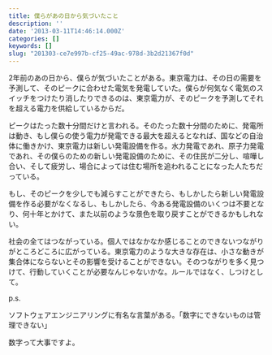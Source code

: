 ```yaml
---
title: 僕らがあの日から気づいたこと
description: ''
date: '2013-03-11T14:46:14.000Z'
categories: []
keywords: []
slug: "201303-ce7e997b-cf25-49ac-978d-3b2d21367f0d"
---
```

2年前のあの日から、僕らが気づいたことがある。東京電力は、その日の需要を予測して、そのピークに合わせた電気を発電していた。僕らが何気なく電気のスイッチをつけたり消したりできるのは、東京電力が、そのピークを予測してそれを超える電力を供給しているからだ。

ピークはたった数十分間だけと言われる。そのたった数十分間のために、発電所は動き、もし僕らの使う電力が発電できる最大を超えるとなれば、国などの自治体に働きかけ、東京電力は新しい発電設備を作る。水力発電であれ、原子力発電であれ、その僕らのための新しい発電設備のために、その住民が二分し、喧嘩し合い、そして疲労し、場合によっては住む場所を追われることになった人たちだっている。

もし、そのピークを少しでも減らすことができたら、もしかしたら新しい発電設備を作る必要がなくなるし、もしかしたら、今ある発電設備のいくつは不要となり、何十年とかけて、また以前のような景色を取り戻すことができるかもしれない。

社会の全てはつながっている。個人ではなかなか感じることのできないつながりがところどころに広がっている。東京電力のような大きな存在は、小さな動きが集合体にならないとその影響を受けることができない。そのつながりを多く見つけて、行動していくことが必要なんじゃないかな。ルールではなく、しつけとして。

p.s.  
  
ソフトウェアエンジニアリングに有名な言葉がある。「数字にできないものは管理できない」  
  
数字って大事ですよ。